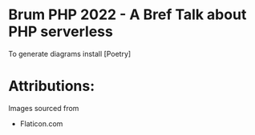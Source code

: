 # Brum PHP 2022 - A Bref Talk about PHP serverless
To generate diagrams install [Poetry]



# Attributions:
Images sourced from 
 * Flaticon.com